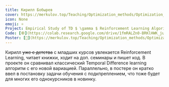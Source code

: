 ```yaml
---
title: Кирилл Бобырев
cover: https://merkulov.top/Teaching/Optimization_methods/Optimization_methods_____/Лучшие_проекты_по_оптимизации_2018/Кирилл_Бобырев/bobyrev.jpeg
icon: None
emoji: ⭐
Project: Empirical Study of TD $ \gamma $ Reinforcement Learning Algorithm
Code: [🕸](https://colab.research.google.com/drive/1fmRALZn0-BRKlHWK_juP9sswUdpEtCZ0?authuser=2#scrollTo=6DEOJnl0idB-)
Poster: [📎](https://merkulov.top/Teaching/Optimization_methods/Optimization_methods_____/Лучшие_проекты_по_оптимизации_2018/Кирилл_Бобырев/bobyrev_poster.pdf)
---
```


Кирилл ~~уже с детства~~ с младших курсов увлекается Reinforcement Learning, читает книжки, ходит на доп. семинары и пишет код. В проекте он сравнивал классический Temporal Difference learning алгоритм с его новой вариацией. Параллельно, в постере он кратко ввел в постановку задачи обучения с подкпреплением, что тоже будет для многих его однокурсников в новинку.
